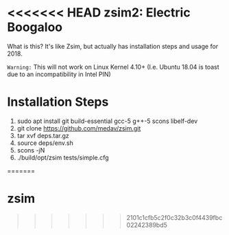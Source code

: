 <<<<<<< HEAD
zsim2: Electric Boogaloo
====

What is this? It's like Zsim, but actually has installation steps and usage for 2018.

`Warning:` This will not work on Linux Kernel 4.10+ (I.e. Ubuntu 18.04 is toast due to an incompatibility in Intel PIN)

# Installation Steps
1. sudo apt install git build-essential gcc-5 g++-5 scons libelf-dev
2. git clone https://github.com/medav/zsim.git
3. tar xvf deps.tar.gz
4. source deps/env.sh
5. scons -jN
6. ./build/opt/zsim tests/simple.cfg

=======
# zsim
>>>>>>> 2101c1cfb5c2f0c32b3c0f4439fbc02242389bd5

